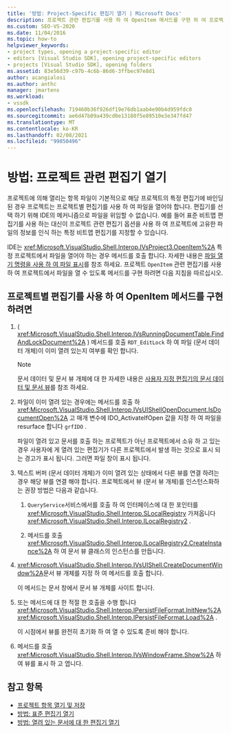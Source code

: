 ```yaml
---
title: '방법: Project-Specific 편집기 열기 | Microsoft Docs'
description: 프로젝트 관련 편집기를 사용 하 여 OpenItem 메서드를 구현 하 여 프로젝트에서 해당 프로젝트에 대 한 편집기에 바인딩된 파일을 열 수 있도록 하는 방법을 알아봅니다.
ms.custom: SEO-VS-2020
ms.date: 11/04/2016
ms.topic: how-to
helpviewer_keywords:
- project types, opening a project-specific editor
- editors [Visual Studio SDK], opening project-specific editors
- projects [Visual Studio SDK], opening folders
ms.assetid: 83e56d39-c97b-4c6b-86d6-3ffbec97e8d1
author: acangialosi
ms.author: anthc
manager: jmartens
ms.workload:
- vssdk
ms.openlocfilehash: 719460b36f926df19e76db1aab4e90b4d959fdc0
ms.sourcegitcommit: ae6d47b09a439cd0e13180f5e89510e3e347fd47
ms.translationtype: MT
ms.contentlocale: ko-KR
ms.lasthandoff: 02/08/2021
ms.locfileid: "99850496"
---
```

# <a name="how-to-open-project-specific-editors"></a>방법: 프로젝트 관련 편집기 열기
프로젝트에 의해 열리는 항목 파일이 기본적으로 해당 프로젝트의 특정 편집기에 바인딩된 경우 프로젝트는 프로젝트별 편집기를 사용 하 여 파일을 열어야 합니다. 편집기를 선택 하기 위해 IDE의 메커니즘으로 파일을 위임할 수 없습니다. 예를 들어 표준 비트맵 편집기를 사용 하는 대신이 프로젝트 관련 편집기 옵션을 사용 하 여 프로젝트에 고유한 파일의 정보를 인식 하는 특정 비트맵 편집기를 지정할 수 있습니다.

 IDE는 <xref:Microsoft.VisualStudio.Shell.Interop.IVsProject3.OpenItem%2A> 특정 프로젝트에서 파일을 열어야 하는 경우 메서드를 호출 합니다. 자세한 내용은 [파일 열기 명령을 사용 하 여 파일 표시](../extensibility/internals/displaying-files-by-using-the-open-file-command.md)를 참조 하세요. 프로젝트 `OpenItem` 관련 편집기를 사용 하 여 프로젝트에서 파일을 열 수 있도록 메서드를 구현 하려면 다음 지침을 따르십시오.

## <a name="to-implement-the-openitem-method-with-a-project-specific-editor"></a>프로젝트별 편집기를 사용 하 여 OpenItem 메서드를 구현 하려면

1. ( <xref:Microsoft.VisualStudio.Shell.Interop.IVsRunningDocumentTable.FindAndLockDocument%2A> ) 메서드를 호출 `RDT_EditLock` 하 여 파일 (문서 데이터 개체)이 이미 열려 있는지 여부를 확인 합니다.

    > [!NOTE]
    > 문서 데이터 및 문서 뷰 개체에 대 한 자세한 내용은 [사용자 지정 편집기의 문서 데이터 및 문서 뷰](../extensibility/document-data-and-document-view-in-custom-editors.md)를 참조 하세요.

2. 파일이 이미 열려 있는 경우에는 메서드를 호출 하 <xref:Microsoft.VisualStudio.Shell.Interop.IVsUIShellOpenDocument.IsDocumentOpen%2A> 고 매개 변수에 IDO_ActivateIfOpen 값을 지정 하 여 파일을 resurface 합니다 `grfIDO` .

     파일이 열려 있고 문서를 호출 하는 프로젝트가 아닌 프로젝트에서 소유 하 고 있는 경우 사용자에 게 열려 있는 편집기가 다른 프로젝트에서 발생 하는 것으로 표시 되는 경고가 표시 됩니다. 그러면 파일 창이 표시 됩니다.

3. 텍스트 버퍼 (문서 데이터 개체)가 이미 열려 있는 상태에서 다른 뷰를 연결 하려는 경우 해당 뷰를 연결 해야 합니다. 프로젝트에서 뷰 (문서 뷰 개체)를 인스턴스화하는 권장 방법은 다음과 같습니다.

    1. `QueryService`서비스에서를 호출 하 여 인터페이스에 대 한 포인터를 <xref:Microsoft.VisualStudio.Shell.Interop.SLocalRegistry> 가져옵니다 <xref:Microsoft.VisualStudio.Shell.Interop.ILocalRegistry2> .

    2. 메서드를 호출 <xref:Microsoft.VisualStudio.Shell.Interop.ILocalRegistry2.CreateInstance%2A> 하 여 문서 뷰 클래스의 인스턴스를 만듭니다.

4. <xref:Microsoft.VisualStudio.Shell.Interop.IVsUIShell.CreateDocumentWindow%2A>문서 뷰 개체를 지정 하 여 메서드를 호출 합니다.

     이 메서드는 문서 창에서 문서 뷰 개체를 사이트 합니다.

5. 또는 메서드에 대 한 적절 한 호출을 수행 합니다 <xref:Microsoft.VisualStudio.Shell.Interop.IPersistFileFormat.InitNew%2A> <xref:Microsoft.VisualStudio.Shell.Interop.IPersistFileFormat.Load%2A> .

     이 시점에서 뷰를 완전히 초기화 하 여 열 수 있도록 준비 해야 합니다.

6. 메서드를 호출 <xref:Microsoft.VisualStudio.Shell.Interop.IVsWindowFrame.Show%2A> 하 여 뷰를 표시 하 고 엽니다.

## <a name="see-also"></a>참고 항목
- [프로젝트 항목 열기 및 저장](../extensibility/internals/opening-and-saving-project-items.md)
- [방법: 표준 편집기 열기](../extensibility/how-to-open-standard-editors.md)
- [방법: 열려 있는 문서에 대 한 편집기 열기](../extensibility/how-to-open-editors-for-open-documents.md)
